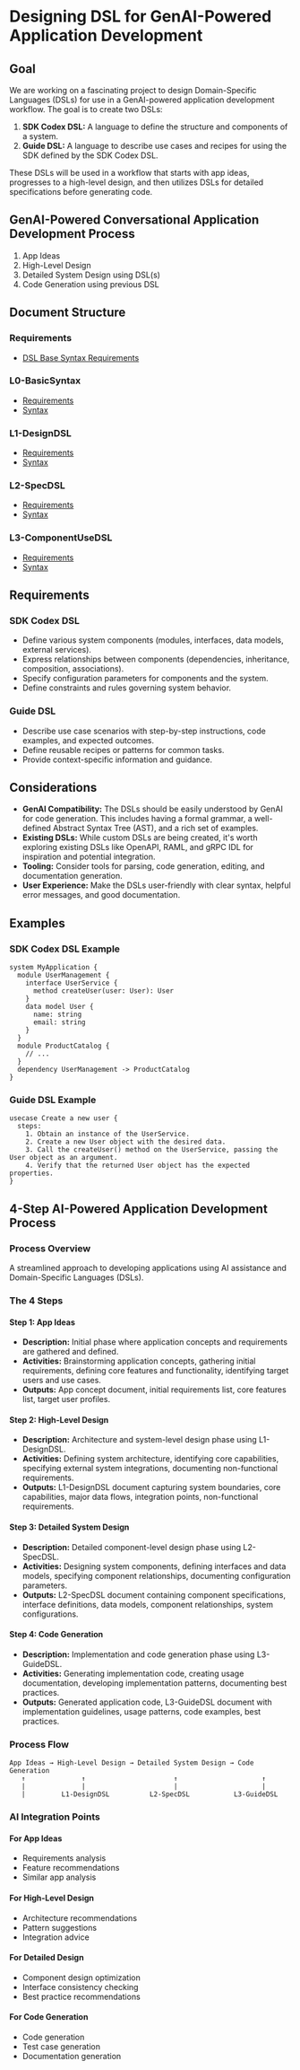 # Designing DSL for GenAI-Powered Application Development

## Goal
We are working on a fascinating project to design Domain-Specific Languages (DSLs) for use in a GenAI-powered application development workflow. The goal is to create two DSLs:

1. **SDK Codex DSL:** A language to define the structure and components of a system.
2. **Guide DSL:** A language to describe use cases and recipes for using the SDK defined by the SDK Codex DSL.

These DSLs will be used in a workflow that starts with app ideas, progresses to a high-level design, and then utilizes DSLs for detailed specifications before generating code.

## GenAI-Powered Conversational Application Development Process
1. App Ideas
2. High-Level Design
3. Detailed System Design using DSL(s)
4. Code Generation using previous DSL

## Document Structure

### Requirements
- [DSL Base Syntax Requirements](doc/requirements/DSL%20Base%20Syntax%20Requirements.md)
  
### L0-BasicSyntax
- [Requirements](doc/L0-BaseDSL/Requirements.md)
- [Syntax](doc/L0-BaseDSL/syntax/Main.md)
  
### L1-DesignDSL
- [Requirements](doc/L1-DesignDSL/Requirements.md)
- [Syntax](doc/L1-DesignDSL/syntax/Main.md)

### L2-SpecDSL
- [Requirements](doc/L2-SpecDSL/Requirements.md)
- [Syntax](doc/L2-SpecDSL/syntax/Main.md)

### L3-ComponentUseDSL
- [Requirements](doc/L3-ComponentUseDSL/Requirements.md)
- [Syntax](doc/L3-ComponentUseDSL/syntax/Main.md)


## Requirements

### SDK Codex DSL
- Define various system components (modules, interfaces, data models, external services).
- Express relationships between components (dependencies, inheritance, composition, associations).
- Specify configuration parameters for components and the system.
- Define constraints and rules governing system behavior.

### Guide DSL
- Describe use case scenarios with step-by-step instructions, code examples, and expected outcomes.
- Define reusable recipes or patterns for common tasks.
- Provide context-specific information and guidance.

## Considerations
- **GenAI Compatibility:** The DSLs should be easily understood by GenAI for code generation. This includes having a formal grammar, a well-defined Abstract Syntax Tree (AST), and a rich set of examples.
- **Existing DSLs:** While custom DSLs are being created, it's worth exploring existing DSLs like OpenAPI, RAML, and gRPC IDL for inspiration and potential integration.
- **Tooling:** Consider tools for parsing, code generation, editing, and documentation generation.
- **User Experience:** Make the DSLs user-friendly with clear syntax, helpful error messages, and good documentation.

## Examples

### SDK Codex DSL Example
```
system MyApplication {
  module UserManagement {
    interface UserService {
      method createUser(user: User): User
    }
    data model User {
      name: string
      email: string
    }
  }
  module ProductCatalog {
    // ...
  }
  dependency UserManagement -> ProductCatalog
}
```

### Guide DSL Example
```
usecase Create a new user {
  steps:
    1. Obtain an instance of the UserService.
    2. Create a new User object with the desired data.
    3. Call the createUser() method on the UserService, passing the User object as an argument.
    4. Verify that the returned User object has the expected properties.
}
```

## 4-Step AI-Powered Application Development Process

### Process Overview
A streamlined approach to developing applications using AI assistance and Domain-Specific Languages (DSLs).

### The 4 Steps

#### Step 1: App Ideas
- **Description:** Initial phase where application concepts and requirements are gathered and defined.
- **Activities:** Brainstorming application concepts, gathering initial requirements, defining core features and functionality, identifying target users and use cases.
- **Outputs:** App concept document, initial requirements list, core features list, target user profiles.

#### Step 2: High-Level Design
- **Description:** Architecture and system-level design phase using L1-DesignDSL.
- **Activities:** Defining system architecture, identifying core capabilities, specifying external system integrations, documenting non-functional requirements.
- **Outputs:** L1-DesignDSL document capturing system boundaries, core capabilities, major data flows, integration points, non-functional requirements.

#### Step 3: Detailed System Design
- **Description:** Detailed component-level design phase using L2-SpecDSL.
- **Activities:** Designing system components, defining interfaces and data models, specifying component relationships, documenting configuration parameters.
- **Outputs:** L2-SpecDSL document containing component specifications, interface definitions, data models, component relationships, system configurations.

#### Step 4: Code Generation
- **Description:** Implementation and code generation phase using L3-GuideDSL.
- **Activities:** Generating implementation code, creating usage documentation, developing implementation patterns, documenting best practices.
- **Outputs:** Generated application code, L3-GuideDSL document with implementation guidelines, usage patterns, code examples, best practices.

### Process Flow
```
App Ideas → High-Level Design → Detailed System Design → Code Generation
   ↑              ↑                      ↑                     ↑
   |              |                      |                     |
   |         L1-DesignDSL          L2-SpecDSL           L3-GuideDSL
```

### AI Integration Points

#### For App Ideas
- Requirements analysis
- Feature recommendations
- Similar app analysis

#### For High-Level Design
- Architecture recommendations
- Pattern suggestions
- Integration advice

#### For Detailed Design
- Component design optimization
- Interface consistency checking
- Best practice recommendations

#### For Code Generation
- Code generation
- Test case generation
- Documentation generation
